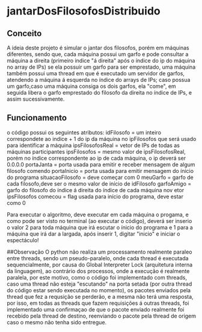 # jantarDosFilosofosDistribuido

## Conceito
A ideia deste projeto é simular o jantar dos filosofos, porém em máquinas diferentes, sendo que, cada máquina possui um garfo e pode consultar a máquina a direita (primeiro indice "á direita" após o índice do ip do máquina no array de IPs) se ela possuir um garfo para ser emprestado, uma máquina também possui uma thread em que é executado um servidor de garfos, atendendo a máquina á esquerda no índice do arrays de IPs; caso possua um garfo,caso uma máquina consiga os dois garfos, ela "come", em seguida libera o garfo emprestado do filosofo da direita no índice de IPs, e assim sucessivamente.

## Funcionamento

o código possui os seguintes atributos:
idFilosofo = um inteiro correspondete ao indice + 1 do ip da máquina no ipFilosofos que será usado para identificar a máquina
ipsFilosofosReal = vetor de IPs de todas as máquinas participantes
ipsFilosofos = mesmo valor de ipsFilosofosReal, porém no índice correspondente ao ip de cada máquina, o ip deverá ser 0.0.0.0
portaJanta = porta usada para emitir e receber mensagem de algum filosofo comendo
portaInicio = porta usada para emitir mensagem do ínicio do programa
situacaoFilosofo = deve começar com 0
meuGarfo = garfo de cada filosofo,deve ser o mesmo valor de início de idFilosofo
garfoAmigo = garfo do filosofo do índice á direita do índice de cada máquina nov etor ipsFilosofos
comecou = flag usada para início do programa, deve estar como 0

Para executar o algoritmo, deve executar em cada máquina o progama, e como pode ser visto no terminal (ao executar o código), deverá ser inserio o valor 2 para toda máquina que irá escutar o ínicio do programa e 1 para a máquina que irá dar a largada, após inserir 1, digitar "inicio" e iniciar o espectáculo!

##Observação
O python não realiza um processamento realmente paraleo entre threads, sendo um pseudo-paralelo, onde cada thread é executada sequencialmente, por causa do Global Interpreter Lock (arquitetura interna da linguagem), ao contrário dos processos, onde a execução é realmente paralela, por este motivo, como o código foi implementado com threads, caso uma thread não esteja "escutando" na porta setada (por outra thread do código estar sendo executada no momento), os pacotes enviados pela thread que fez a requsição se perderão, e a mesma não terá uma resposta, por isso, em todas as threads que fazem requisições á outras threads, foi implementado uma confirmaçao de que o pacote enviado realmente foi recebido pela thread de destino, reenviando o pacote pela thread de origem caso o mesmo não tenha sido entregue.
